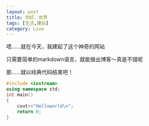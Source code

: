 ```yaml
---
layout: post
title: 你好，世界
tags: [生活,建站]
category: Live
---
```


唔……就在今天，我建起了这个神奇的网站

只需要简单的markdown语言，就能做出博客～真是不错呢

那……就以经典代码结束吧！

```cpp
#include <iostream>
using namespace std;
int main()
{
    cout<<"Helloworld\n";
    return 0;
}
```
